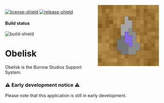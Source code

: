 [license]: LICENSE
[license-shield]: https://img.shields.io/badge/License-MIT-yellow.svg
[release]: https://github.com/BurrowStudios/Obelisk/releases
[release-shield]: https://img.shields.io/github/release/BurrowStudios/Obelisk.svg

[build-shield]: https://img.shields.io/github/actions/workflow/status/BurrowStudios/Obelisk/build.yaml

<!--suppress CheckImageSize, HtmlRequiredAltAttribute, HtmlDeprecatedAttribute -->
<img align="right" src=".github/Obelisk.png" height="200" width="200">

[![license-shield][]][license]
[![release-shield][]][release]

#### Build status

![build-shield]

# Obelisk

Obelisk is the Burrow Studios Support System.

### ⚠️ Early development notice ⚠️

Please note that this application is still in early development.
